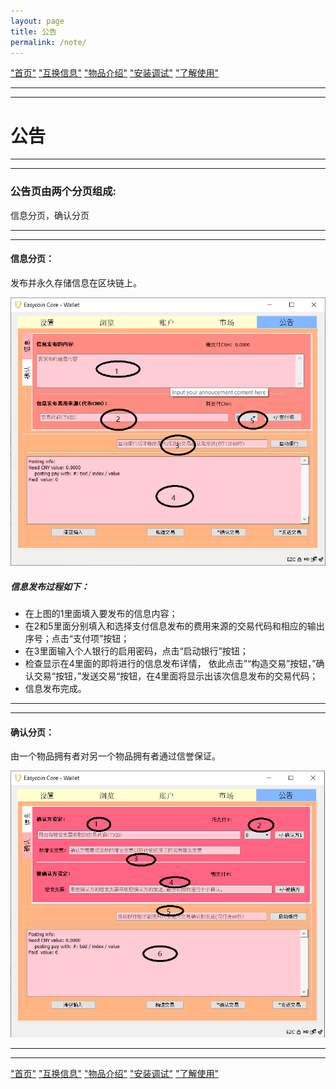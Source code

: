 ```yaml
---
layout: page
title: 公告
permalink: /note/
---
```


["首页"](https://ubarterchain.github.io/) ["互换信息"](/info/)  ["物品介绍"](/list/)   ["安装调试"](/install/)   ["了解使用"](/learn/) 

---
---

# 公告 #

---
---

### 公告页由两个分页组成: ###  
信息分页，确认分页

---
---

#### 信息分页： ####
发布并永久存储信息在区块链上。

<div class='fig figcenter fighighlight'>
  <img src='/51.png'>
</div>

##### 信息发布过程如下： #####
- 在上图的1里面填入要发布的信息内容；
- 在2和5里面分别填入和选择支付信息发布的费用来源的交易代码和相应的输出序号；点击“支付项”按钮；
- 在3里面输入个人银行的启用密码，点击“启动银行”按钮；
- 检查显示在4里面的即将进行的信息发布详情， 依此点击”“构造交易”按钮，”确认交易“按钮，”发送交易“按钮，在4里面将显示出该次信息发布的交易代码；
- 信息发布完成。
                     
---
---

#### 确认分页： ####
由一个物品拥有者对另一个物品拥有者通过信誉保证。

<div class='fig figcenter fighighlight'>
  <img src='/52.png'>
</div>


---
---

["首页"](https://ubarterchain.github.io/) ["互换信息"](/info/)  ["物品介绍"](/list/)   ["安装调试"](/install/)   ["了解使用"](/learn/) 
